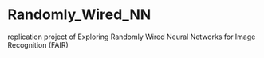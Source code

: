 # Randomly_Wired_NN
replication project of Exploring Randomly Wired Neural Networks for Image Recognition (FAIR)
